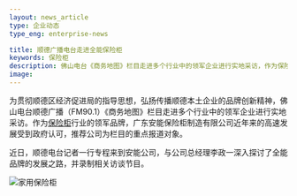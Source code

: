 ```yaml
---
layout: news_article
type: 企业动态
type_eng: enterprise-news

title: 顺德广播电台走进全能保险柜
keywords: 保险柜
description: 佛山电台《商务地图》栏目走进多个行业中的领军企业进行实地采访，作为保险柜行业的领军品牌，广东安能保险柜制造公司近年来的高速发展受到政府认可。
image: 
---
```

为贯彻顺德区经济促进局的指导思想，弘扬传播顺德本土企业的品牌创新精神，佛山电台顺德广播（FM90.1）《商务地图》栏目走进多个行业中的领军企业进行实地采访。作为[保险柜](http://www.qnnsafe.com/)行业的领军品牌，广东安能保险柜制造有限公司近年来的高速发展受到政府认可，推荐公司为栏目的重点报道对象。

近日，顺德电台记者一行专程来到安能公司，与公司总经理李政一深入探讨了全能品牌的发展之路，并录制相关访谈节目。

![家用保险柜](http://www.qnnsafe.com/image-news/id036201.jpg)
